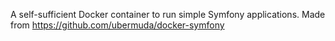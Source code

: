 A self-sufficient Docker container to run simple Symfony applications.
Made from https://github.com/ubermuda/docker-symfony